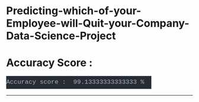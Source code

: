 # Predicting-which-of-your-Employee-will-Quit-your-Company-Data-Science-Project

# Accuracy Score : 
![accuracy](screenshots/accuracy.png)

---
